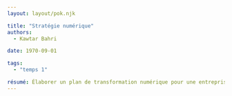 ```yaml
---
layout: layout/pok.njk

title: "Stratégie numérique"
authors:
  - Kawtar Bahri

date: 1970-09-01

tags: 
  - "temps 1"

résumé: Élaborer un plan de transformation numérique pour une entreprise, y compris l'adoption de nouvelles technologies et la refonte des processus. 
---
```

